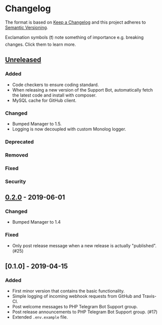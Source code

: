 # Changelog
The format is based on [Keep a Changelog](http://keepachangelog.com/) and this project adheres to [Semantic Versioning](http://semver.org/).

Exclamation symbols (:exclamation:) note something of importance e.g. breaking changes. Click them to learn more.

## [Unreleased]
### Added
- Code checkers to ensure coding standard.
- When releasing a new version of the Support Bot, automatically fetch the latest code and install with composer.
- MySQL cache for GitHub client.
### Changed
- Bumped Manager to 1.5.
- Logging is now decoupled with custom Monolog logger.
### Deprecated
### Removed
### Fixed
### Security

## [0.2.0] - 2019-06-01
### Changed
- Bumped Manager to 1.4
### Fixed
- Only post release message when a new release is actually "published". (#25)

## [0.1.0] - 2019-04-15
### Added
- First minor version that contains the basic functionality.
- Simple logging of incoming webhook requests from GitHub and Travis-CI.
- Post welcome messages to PHP Telegram Bot Support group.
- Post release announcements to PHP Telegram Bot Support group. (#17)
- Extended `.env.example` file.

[Unreleased]: https://github.com/php-telegram-bot/support-bot/compare/master...develop
[0.2.0]: https://github.com/php-telegram-bot/support-bot/compare/0.1.0...0.2.0
